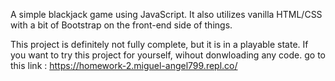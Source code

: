 A simple blackjack game using JavaScript. It also utilizes vanilla HTML/CSS with a bit of Bootstrap on the front-end side of things. 


This project is definitely not fully complete, but it is in a playable state. 
If you want to try this project for yourself, wihout donwloading any code. go to this link : https://homework-2.miguel-angel799.repl.co/

